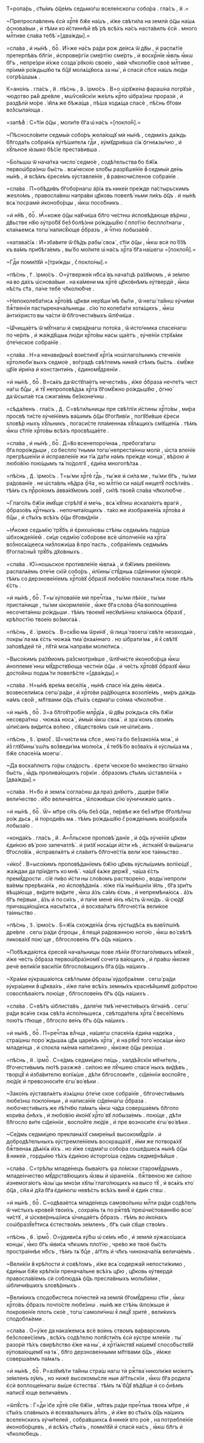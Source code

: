 Т=ропа́рь , ст҃ы́мъ ѻ҆ц҃е́мъ седьмо́гѡ вселе́нскогѡ собо́ра . гла́съ , и҃ .=

~Препросла́вленъ є҆сѝ хрⷭ҇тѐ бж҃е на́шъ , и҆́же свѣти́ла на землѝ ѻ҆ц҃ы на́шѧ ѻ҆снова́выи , и҆ тѣ́ми ко и҆́стиннѣй вѣ́ рѣ всѣ́хъ на́съ наста́вилъ є҆сѝ . много млⷭ҇тиве сла́ва тебѣ̀ =[два́жды].=

=сла́ва , и҆ ны́нѣ , боⷢ҇ . И҆́=же на́съ ра́ди рож де́исѧ ѿ дв҃ы , и҆ распѧ́тїе претерпѣ́въ бл҃гі́и , и҆спрове́ргїи сме́ртїю сме́рть , и҆ воскрⷭ҇нїе ꙗ҆́вль ꙗ҆́кѡ бг҃ъ , непре́зри и҆́хже созда̀ рꙋко́ю свое́ю , ꙗ҆вѝ чл҃колю́бїе своѐ млⷭ҇тиве , прїимѝ ро́ждьшꙋю тѧ бцⷣꙋ молѧ́щꙋюсѧ за ны̀ , и҆ спасѝ сп҃се на́шъ лю́ди согрѣ́шшыѧ .

К=ано́нъ . гла́съ , и҃ . пѣ́снь , а҃ . і҆рмо́съ . В=о ѡ҆рꙋже́на фараѡ́на погрꙋзѝ , чюдотво рѧ́й дре́вле , мѡѷсе́йскїи же́ѕлъ крⷭ҇то ѡ҆бра́знѡ проразѝ , и҆ раздѣлѝ мо́ре . і҆и҃лѧ же бѣжа́ща , пѣ́ша ходѧ́ща спасѐ , пѣ́снь бг҃ови воз̾сыла́юща .

=запѣ́в̾ : С=т҃і́и ѻ҆ц҃ы , моли́те бг҃а ѡ҆ на́съ =[покло́н̾].=

~Пѣсносло́вити седмы́и собо́ръ жела́ющꙋ мѝ ны́нѣ , седми́хъ да́ждь бл҃года́ть собра́нїѧ ᲂу҆тѣ́шителѧ гдⷭ҇и , ᲂу҆мꙋдри́вша сїѧ̀ ѻ҆гнеѧзы́чно , и҆ хꙋ́льное ꙗ҆зыко бѣ́сїе преста́вивша .

~Бо́льшѡ ѿ нача́тка число̀ седмо́е , содѣ́тельства бо бж҃їѧ первоѡ҆бра́знѡ бы́сть . всѧ́ческое ѕло́бы разрꙋше́нїе в̾ седмы́и де́нь ны́нѣ , и҆ всѣ́мъ є҆ресе́мъ ᲂу҆ставле́нїе , в̾ равночи́сленое собра́нїе .

=сла́ва . П=обѣди́въ бг҃обо́рнагѡ а҆́рїѧ въ нике́и пре́жде па́стырьскимъ жеѕло́мъ , правосла́внѡ напра́ви цр҃ковь повелѣ́ ньми ли́къ ѻ҆ц҃ъ . и҆ ны́нѣ всѧ̀ посрамѝ и҆конобо́рцы , ꙗ҆́кѡ посо́бникъ .

=и҆ нн҃ѣ , боⷢ҇ . Ꙗ҆́=коже ѻ҆ц҃ы наꙋчи́ша бл҃го че́стнѡ и҆сповѣ́дающе вѣ́рнѡ , дв҃ьстве нꙋю ᲂу҆тро́бꙋ без̾ болѣ́зни ро́ждьшꙋю с̾ пло́тїю беспло́тнагѡ , кла́нѧемсѧ тогѡ̀ написꙋ́юще ѻ҆́бразъ , и҆ чⷭ҇тно лобыза́ем̾ .

=катава́сїѧ : И҆=зба́вите ѿ бѣ́дъ рабы̀ своѧ̀ , ст҃і́и ѻ҆ц҃ы , ꙗ҆́кѡ всѝ по́ бз҃ѣ къ ва́мъ прибѣга́емъ , вы́ бо мо́лите ѡ҆ на́съ хрⷭ҇та̀ бг҃а на́шегѡ =[покло́н̾].=

~Гдⷭ҇и поми́лꙋй =[три́жды , с̾ покло́ны].=

=пѣ́снь , г҃ . і҆рмо́съ . О=у҆тверже́и нб҃са̀ въ нача́тцѣ ра́зꙋмомъ , и҆ зе́млю на во да́хъ ѡ҆снова́выи . на ка́мени мѧ хрⷭ҇тѐ цр҃ко́внѣмъ ᲂу҆твердѝ , ꙗ҆́кѡ нѣ́сть ст҃а , па́че тебѐ чл҃колю́бче .

~Непоколеба́тисѧ хрⷭ҇то́вѣ цр҃кви нерꙋши́ мѣ бы́ти , ѿ негѡ̀ та́йнѡ ᲂу҆чи́ми бжⷭ҇твенїи пастыренача́льницы . сїю̀ по колеба́ти хотѧ́щихъ , ꙗ҆́кѡ а҆нти́христо вы ча́сти ѿ бл҃гочести́выхъ ѿлꙋчи́ша .

~Ѡ҆чища́етъ ѿ мꙋ́тнагѡ и҆ смра́днагѡ пото́ка , ѿ и҆сто́чника спасе́нагѡ по че́рпъ , и҆ жа́ждꙋщыѧ лю́ди хрⷭ҇то́вы насы ща́етъ , ᲂу҆че́нїи стрꙋѧ́ми ѻ҆те́ческое собра́нїе .

=сла́ва . Н=а ненави́дных̾ вои́стинꙋ хрⷭ҇тїѧ ноѡ҆глаго́льникъ стече́нїе хрⷭ҇толюби́ выхъ седмо́е , во́градѣ свѣ́тлемъ нике́й стѣмъ бы́сть . є҆мꙋ́же цр҃їе и҆ри́на и҆ константи́нъ , є҆диномꙋ́дренїи .

=и҆ ны́нѣ , боⷢ҇ . В=сѧ́къ да ѿстꙋпа́етъ нечести́въ , и҆́же ѻ҆́браза нечте́тъ чест на́гѡ бцⷣы , и҆ тꙋ̀ непроповѣ́даѧ хрⷭ҇та̀ бг҃омꙋ́жно ро́ждьшꙋю , ѻ҆гню̀ да ѿсыла́е тсѧ сжига́емь без̾коне́чнѡ .

=сѣда́ленъ . гла́съ , д҃ . С=вѣти́льницы пре свѣ́тлїи и҆́стины хрⷭ҇то́вы , ми́ра просвѣ ти́сте ᲂу҆че́нїемъ ва́шимъ ѻ҆ц҃ы бг҃огл҃ивїи , погꙋби́вше є҆́реси ѕловѣ́р ныхъ хꙋ́льникъ , погаси́сте пла́меннаѧ хꙋ́лѧщихъ смꙋще́нїѧ . тѣ́мъ ꙗ҆́кѡ ст҃лїе хрⷭ҇то́вы всѣ́хъ просвѣща́ете .

=сла́ва , и҆ ны́нѣ , боⷢ҇ . Д=в҃о всенепоро́чнаѧ , пребога́тагѡ бг҃а поро́ждьши , со беспло́ тными тогѡ̀ непреста́ннѡ молѝ , ѡ҆ста вле́нїе прегрѣше́нїи и҆ и҆справле́нїе жи тїѧ̀ да́ти на́мъ пре́жде конца̀ , вѣ́рою и҆ любо́вїю пою́щымъ тѧ̀ по́долгꙋ , є҆ди́на многопѣ́таѧ .

=пѣ́снь , д҃ . і҆рмо́съ . Т=ы́ ми хрⷭ҇тѐ гдⷭ҇ь , ты́ же и҆ си́ла ми , ты́ ми бг҃ъ , ты́ ми ра́дованїе . не ѡ҆ста́вль нѣ́дра ѻ҆́ч҃а , но млⷭ҇тїю си на́шꙋ нищетꙋ̀ посѣти́въ . тѣ́мъ съ прⷪ҇ро́комъ а҆вва́кꙋмомъ зовꙋ̀ , си́лѣ твое́й сла́ва чл҃колю́бче .

~Глаго́лъ бж҃їи и҆мꙋ́ще стрѣ́лꙋ и҆ ме́чь , всѧ̀ кꙋ́пнѡ и҆скала́ютъ врагѝ , ѻ҆бразо́въ крⷭ҇тныхъ . непочита́ющихъ . та́ко же и҆зображе́нїѧ хрⷭ҇то́ва и҆ бцⷣы , и҆ ст҃ы́хъ всѣ́хъ ѻ҆ц҃ы бг҃ови́днїи .

~Ꙗ҆́коже седьмїю̀ трꙋ́бъ и҆ є҆рихѡ́новы стѣ́ны седмы́мъ падо́ша ѡ҆бхожде́нїем̾ . си́це седмїю̀ собо́рове всѐ ѡ҆полче́нїе на хрⷭ҇та̀ воз̾носѧ́щеесѧ низ̾ложи́ша в̾ про́ пасть , собра́нїемъ седмы́мъ бг҃огла́сных̾ трꙋ́бъ дх҃о́вныхъ .

=сла́ва . Ю҆́=ношьское противле́нїе ꙗ҆влѧ́ѧ , и҆ бж҃їимъ рве́нїемъ распалѧ́емь ѻ҆те́че скїй собо́ръ , и҆лїины̀ стꙋ́дныѧ сщ҃е́нники ᲂу҆морѝ . тѣ́мъ со дерзнове́нїемъ хрⷭ҇то́вꙋ ѻ҆́бразꙋ любо́вїю покланѧ́тисѧ пове лѣ́лъ є҆́сть .

=и҆ ны́нѣ , боⷢ҇ . Т=ы̀ ᲂу҆пова́нїе мѝ пречⷭ҇таѧ , ты́ ми пѣ́нїе , ты́ ми приста́нище , ты́ ми ѡ҆кормле́нїе , ꙗ҆́же бг҃а сло́ва ѻ҆́ч҃а воплоще́нна несочета́ннѡ ро́ждьши . тѣ́мъ твоемꙋ̀ несꙋмѣ́ннѡ кла́нѧюсѧ ѻ҆́бразꙋ , крѣ́постїю твое́ю воз̾мога́ѧ .

=пѣ́снь , є҃ . і҆рмо́съ . В=скꙋ́ю мѧ ѿри́нꙋ , ѿ лица̀ твоегѡ̀ свѣ́те незаходѧ́и , покры́ ла мѧ є҆́сть чюжа́ѧ тма̀ ѻ҆каѧ́ннаго . но ѡ҆брати́ мѧ , и҆ к̾ свѣ́тꙋ за́повѣдей тѝ , пꙋтѝ моѧ̀ напра́ви молю́тисѧ .

~Высо́кимъ ра́зꙋмомъ раз̾смотри́вше , ѿлꙋчи́сте и҆конобо́рца ꙗ҆́кѡ и҆ноплеме́ ннѡ мꙋ́дрствꙋюща честні́и ѻ҆ц҃ы . и҆ че́сть хрⷭ҇то́вꙋ ѻ҆́бразꙋ ꙗ҆́кѡ досто́йнѡ подаѧ́ ти повелѣ́сте =[два́жды].=

=сла́ва . Н=ы́нѣ вре́мѧ весе́лїѧ , ны́нѣ спасе́ нїѧ де́нь ꙗ҆ви́сѧ . возвесели́мсѧ сегѡ̀ ра́ди , и҆ хрⷭ҇то́ви ра́дꙋющесѧ возопїе́мъ , ми́ръ да́ждь на́мъ сво́й , мл҃твами ѻ҆ц҃ъ ст҃ы́хъ седма́гѡ со́нма чл҃колю́бче .

=и҆ ны́нѣ , боⷢ҇ . З=а бл҃гоꙋтро́бїе млрⷭ҇дїѧ , ѿ дв҃ы ро́ждьсѧ сн҃ъ бж҃їи несовра́тнѡ . чюжа́ѧ носѧ̀ , и҆мы́и ꙗ҆́кѡ своѧ̀ . и҆ зра́ комъ свои́мъ ѡ҆пи́санъ ви́дитсѧ во́лею , сꙋщество́мъ сы́и не ѡ҆пи́санъ .

=пѣ́снь , ѕ҃ . і҆рмо́с̾ . Ѡ҆=чи́сти мѧ сп҃се , мно́ га бо без̾зако́нїѧ моѧ̀ , и҆ и҆з̾ глꙋбины̀ ѕѡ́лъ воз̾веди́ мѧ молю́сѧ , к̾ тебѣ́ бо воз̾ва́хъ и҆ ᲂу҆слы́ша мѧ , бж҃е спасе́нїѧ моегѡ̀ .

~Да воска́плютъ го́ры сла́дость . є҆рети́ ческое бо мно́жество ѿгна́но бы́сть , ꙗ҆́дъ пролива́ющихъ го́ркїи . ѻ҆́бразомъ ст҃ы́мъ ѡ҆ставле́нїѧ =[два́жды].=

=сла́ва . Н=б҃о и҆ землѧ̀ согла́снѡ да пра́з днꙋютъ , дще́ри бж҃їи вели́чество . и҆́бо велича́етсѧ , ѿложи́вши сїю̀ ᲂу҆ничижа́ю щихъ .

=и҆ ны́нѣ , боⷢ҇ . Ѿ= мт҃ре сн҃ъ ѻ҆ч҃ь без̾ ѻ҆ц҃а , пе́рвѣе же без̾ мт҃ре бг҃олѣ́пнѡ ро́ж дьсѧ , и҆ породи́въ мѧ . тѣ́мъ ро́ждьшꙋю с̾ рожде́нымъ воѡ҆бразꙋ́ѧ лобыза́ю .

=конда́къ . гла́съ , и҃ . А҆=пⷭ҇льское проповѣ́ данїе , и҆ ѻ҆ц҃ъ ᲂу҆че́нїе цр҃кви є҆ди́ною вѣ́ рою запечатлѣ̀ . и҆ ри́зꙋ носѧ́щи и҆́сти нѣ , и҆стка́нꙋ ѿ вы́шнѧгѡ бг҃осло́вїѧ , и҆справлѧ́етъ и҆ сла́витъ бл҃гоче́стїѧ вели́ кое та́иньство .

=и҆́кос̾ . В=ысо́кимъ проповѣ́данїемъ бж҃їю цр҃квь ᲂу҆слы́шимъ вопїю́щꙋ , жа́ждаи да прїи́детъ ко мнѣ̀ . ча́шꙋ є҆ѧ́же держꙋ̀ , ча́ша є҆́сть премꙋ́дрости . сїѐ пи́во и҆́сти ны сло́вомъ растворе́но , воды̀ непроли ва́емы прерѣка́нїѧ , но и҆сповѣ́данїѧ . ю҆́же пїѧ̀ ны́нѣшнїи і҆и҃ль , бг҃а зри́тъ вѣща́юща , ви́дите ви́дите , ꙗ҆́кѡ а҆́зъ са́мъ є҆́смь , и҆ непремѣнѧ́юсѧ . а҆́зъ бг҃ъ пе́рвыи , а҆́зъ и҆ по си́хъ , и҆ па́че менѐ и҆́нъ нѣ́сть ѿ ню́дъ . ѿ сю́дꙋ причаща́ющїисѧ насы́тѧтсѧ , и҆ восхва́лѧтъ бл҃гоче́стїѧ вели́кое та́иньство .

=пѣ́снь , з҃ . і҆рмо́съ . Б=ж҃їѧ схожде́нїѧ ѻ҆́гнь ᲂу҆стыдѣ́сѧ въ вавѷлѡ́нѣ дре́вле . сегѡ̀ ра́ди ѻ҆́троцы , в̾ пещѝ ра́дованною ного́ю , ꙗ҆́кѡ во́ свѣтѣ ликова́хꙋ пою́ ще , бл҃гослове́нъ бг҃ъ ѻ҆ц҃ъ на́шихъ .

~Побѣжда́ютсѧ є҆ресе́й нача́льницы пове лѣ́нїи бг҃оглаго́ливыхъ мꙋже́й , и҆́же че́сть ѻ҆́браза первоѡ҆бра́зномꙋ сочета ва́ющихъ , и҆ пра́вѡ ꙗ҆́коже речѐ вели́кїи васи́лїи бл҃госло́вѧщихъ бг҃а ѻ҆ц҃ъ на́шихъ .

~Хра́ми ᲂу҆краша́ютсѧ свѣ́тлыми ѻ҆бразы̀ ᲂу҆добрѧ́еми . сегѡ̀ ра́ди ᲂу҆кра́шени в̾ цр҃ква́хъ , и҆́же па́че всѣ́хъ земны́хъ краснѣ́йшемꙋ добро́тою совоспѣва́ютъ пою́ще , бл҃гослове́нъ бг҃ъ ѻ҆ц҃ъ на́шихъ .

=сла́ва . С=вѣ́тъ ѡ҆блиста́въ , дале́че тмѣ̀ нечести́выхъ ѿгна́нѣ . сегѡ̀ ра́ди всѧ́че скаѧ свѣ́та и҆спо́лньшесѧ , свѣтода́телѧ хрⷭ҇та̀ с̾ весе́лїемъ пою́тъ гл҃юще , бл҃госло ве́нъ бг҃ъ ѻ҆ц҃ъ на́шихъ .

=и҆ ны́нѣ , боⷢ҇ . П=речⷭ҇таѧ влⷣчца , на́шегѡ спасе́нїѧ є҆ди́на наде́жа , стра́шнѡ поро́ ждьшаѧ цр҃ѧ царе́мъ хрⷭ҇та̀ , и҆ на рꙋкꙋ̀ того̀ носѧ́щи ꙗ҆́ко младе́нца , и҆ спокла нѧ́ема напи́санно , ꙗ҆́коже ѻ҆ц҃ы реко́ша .

=пѣ́снь , и҃ . і҆рмоⷭ҇ . С=е́дмь седми́цею пе́щь , халдѣ́йскїи мꙋчи́тель , бг҃очести́вымъ лю́тѣ разжжѐ . си́лою же лꙋ́чшею спасе́ ныхъ ви́дѣвъ , творцꙋ̀ и҆ и҆зба́вителю вопїѧ́ше , дѣ́ти бл҃гослови́те , сщ҃е́ннїи воспо́йте , лю́дїє и҆ превозноси́те є҆гѡ̀ во́ вѣки .

~Зако́нъ ᲂу҆ставлѧ́етъ и҆зѧ́щнѡ ѻ҆те́че ское собра́нїе , бл҃гочести́вымъ любе́знѡ покло́нныи , и҆ написа́нїе сщ҃е́ннагѡ ѻ҆́браза . любочести́выхъ же лѣ́тнꙋю па́мѧть ꙗ҆́кѡ ча́да соверша́емъ бл҃гопо кори́ва ѻ҆́нѣхъ , и҆ любо́вїю и҆ко́нꙋ хрⷭ҇то́ вꙋ лобыза́емъ . пою́ще , дѣ́ти бл҃госло ви́те сщ҃е́ннїи , воспо́йте лю́дїе , и҆ пре возноси́те є҆гѡ̀ во́ вѣки .

~Се́дмь седми́цею прекланѧ́хꙋ смире́ных̾ высокомꙋ́дрїи . и҆ добродѣ́тельныхъ ᲂу҆стремле́нїемъ воскраща́хꙋ , и҆́ми же потворѧ́хꙋ бжⷭ҇твенаѧ дѣѧ́нїѧ и҆́хъ . но и҆́же седма́гѡ собо́ра соше́дшесѧ ны́нѣ ѻ҆ц҃ы в̾ нике́и , горды́ню тѣ́хъ є҆ди́ною и҆сторго́ша се́дмь седме́рнѣйше .

=сла́ва . С=трѣ́лы младе́нецъ быва́ютъ ѱа ло́мски старомꙋ́дрымъ , младе́нчество мꙋ́дрствꙋющихъ ꙗ҆́звы и҆ ѡ҆ране́нїѧ . бжⷭ҇твеною же си́лою и҆знемога́ютъ ꙗ҆зы́ цы мно́зи хꙋлы̀ глаго́лющихъ на высо тꙋ̀ , и҆ всѧ́къ кто̀ ѻ҆ц҃а , сн҃а и҆ дх҃а бг҃а є҆ди́ногѡ невѣ́сть всѣ́хъ винꙋ̀ и҆ є҆ди́н ствѡ .

=и҆ ны́нѣ , боⷢ҇ . С=одѣва́етсѧ младе́нецъ самово́льнѡ млⷭ҇ти ра́ди содѣ́тель ѿ чи́стыхъ крове́й твои́хъ , сохра́нь тѧ по ржⷭ҇твѣ̀ преѡ҆чи́стованнꙋю всю̀ чи́стꙋ , и҆ ѡ҆скве́рньшїисѧ ѡ҆чища́етъ ѻ҆́бразъ . тѣ́мъ во и҆ко́нахъ соѡ҆бразꙋ́ет̾тисѧ є҆стество́мъ зе́мленъ , бг҃ъ сы́и сꙋще ство́мъ .

=пѣ́снь , ѳ҃ . і҆рмоⷭ҇ . О=у҆диви́сѧ ᲂу҆́бѡ ѡ҆ се́мъ нб҃о , и҆ землѝ ᲂу҆жасо́шасѧ концы̀ , ꙗ҆́ко бг҃ъ ꙗ҆ви́сѧ чл҃кѡмъ пло́тїю , чре́во же твоѐ бы́сть простра́ннѣе нб҃съ , тѣ́мъ тѧ̀ бцⷣе , а҆́гг҃лъ и҆ чл҃къ чинонача́лїѧ велича́емъ .

~Вели́кїи в̾ крѣ́пости и҆ совѣ́томъ , и҆́же всѧ̀ содержа́й непости́жимо , є҆ди́ныи бж҃е крѣ́пкїи пренача́льне всѣ́хъ цр҃ю , цр҃ковь ᲂу҆твердѝ правосла́вїемъ сѝ соблюда́ѧ ѻ҆ц҃ъ пресла́вныхъ мольба́ми , ѡ҆бличи́вшихъ ѕловѣ́рныхъ .

~Вели́кихъ сподо́бистесѧ по́честей на землѝ бг҃омꙋ́дренѡ ст҃і́и , ꙗ҆́кѡ хрⷭ҇то́въ ѻ҆́бразъ почто́сте любе́знѡ . ны́нѣ же стѣ́нь ѿло́жьше и҆ покрове́нїе плоть ско́е , тогѡ̀ самоли́чнѡ к̾ лицꙋ̀ зритѐ , вели́кихъ сподоблѧ́еми .

=сла́ва . О=у҆́же да нака́жемсѧ всѐ во́инь ствомъ ва́рварскимъ без̾слове́сїемъ , всѣ́хъ содѣ́телю попꙋсти́лъ є҆сѝ ᲂу҆стре мле́нїе . ты̀ разорѝ тѣ́хъ свирѣ́пство є҆́же на ны̀ , и҆ хрⷭ҇тїѧ́нствꙋ на́шемꙋ спосо́бьствꙋй ᲂу҆пова́ющемꙋ на тѧ̀ , бл҃го дерзнове́нными мл҃твами ѻ҆ц҃ъ , и҆́мже соверша́емъ па́мѧть .

=и҆ ны́нѣ , боⷢ҇ . Р=азꙋмѣ́ти та́йны стра́ш нагѡ тѝ ржⷭ҇тва̀ николи́же мо́жетъ зе́мленъ ᲂу҆́мъ , но нижѐ высокомы́сле ныи а҆́гг҃льскїи , ꙗ҆́кѡ бг҃а родила̀ є҆сѝ воплоще́ннагѡ вы́ше є҆стества̀ . тѣ́мъ тѧ̀ бцⷣꙋ вѣ́дꙋще и҆ со ѻ҆́нѣмъ написꙋ́ юще велича́емъ .

=ѿпꙋ́стъ : Г=дⷭ҇и і҆с҃е хрⷭ҇тѐ сн҃е бж҃їи , мл҃твъ ра́ди пречⷭ҇тыѧ твоеѧ̀ мт҃ре , и҆ ст҃ы́хъ сла́вныхъ и҆ всехва́льныхъ а҆пⷭ҇лъ , и҆ и҆́же во ст҃ы́хъ ѻ҆ц҃ъ на́шихъ вселе́нскихъ ᲂу҆чи́телей , собра́вшихсѧ в̾ нике́и вто ро́е , на потребле́нїе и҆конобо́рцевъ , и҆ всѣ́хъ ст҃ы́хъ , поми́лꙋй и҆ спасѝ на́съ , ꙗ҆́кѡ бл҃гъ и҆ чл҃колю́бецъ .

